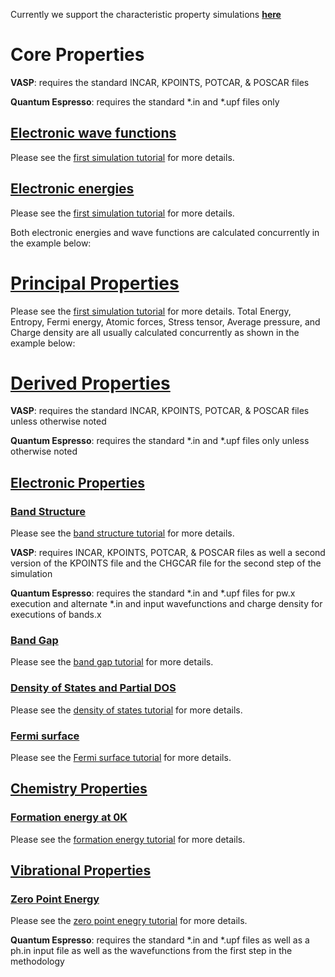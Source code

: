 <!-- TODO by MH For all of the characteristic properties: explain how we assert fidelity -->
Currently we support the characteristic property simulations [**here**](../materials/characteristic-properties)

# Core Properties

**VASP**: requires the standard INCAR, KPOINTS, POTCAR, & POSCAR files

**Quantum Espresso**: requires the standard *.in and *.upf files only

## [Electronic wave functions](../materials/characteristic-properties#electronic-wave-functions)
Please see the [first simulation tutorial](../tutorials/first-simulation.md) for more details.

## [Electronic energies](../materials/characteristic-properties#electronic-energies)
Please see the [first simulation tutorial](../tutorials/first-simulation.md) for more details.

Both electronic energies and wave functions are calculated concurrently in the example below:

# [Principal Properties](../materials/characteristic-properties#principal-properties)
Please see the [first simulation tutorial](../tutorials/first-simulation.md) for more details.
Total Energy, Entropy, Fermi energy, Atomic forces, Stress tensor, Average pressure, and Charge density are all usually calculated concurrently as shown in the example below:

# [Derived Properties](../materials/characteristic-properties#derived-properties)
**VASP**: requires the standard INCAR, KPOINTS, POTCAR, & POSCAR files unless otherwise noted

**Quantum Espresso**: requires the standard *.in and *.upf files only unless otherwise noted

## [Electronic Properties](../materials/characteristic-properties#electronic-properties)

### [Band Structure](../materials/characteristic-properties#band-structure)
Please see the [band structure tutorial](../tutorials/band-structure.md) for more details.

**VASP**: requires INCAR, KPOINTS, POTCAR, & POSCAR files as well a second version of the KPOINTS file and the CHGCAR file for the second step of the simulation

**Quantum Espresso**: requires the standard *.in and *.upf files for pw.x execution and alternate *.in and input wavefunctions and charge density for executions of bands.x


### [Band Gap](../materials/characteristic-properties#band-gap)
Please see the [band gap tutorial](../tutorials/band-gap.md) for more details.

### [Density of States and Partial DOS](../materials/characteristic-properties#sensity-of-states-and-partial-dos)
Please see the [density of states tutorial](../tutorials/density-of-states.md) for more details.

### [Fermi surface](../materials/characteristic-properties#fermi-surface)
Please see the [Fermi surface tutorial](../tutorials/fermi-surface.md) for more details.

## [Chemistry Properties](../materials/characteristic-properties#chemical-properties)

### [Formation energy at 0K](../materials/characteristic-properties#formation-energy-at-0K)
Please see the [formation energy tutorial](../tutorials/formation-energy.md) for more details.

## [Vibrational Properties](../materials/characteristic-properties#vibrational-properties)

### [Zero Point Energy](../materials/characteristic-properties#zero-point-energy)
Please see the [zero point enegry tutorial](../tutorials/zero-point-energy.md) for more details.

**Quantum Espresso**: requires the standard *.in and *.upf files as well as a ph.in input file as well as the wavefunctions from the first step in the methodology
